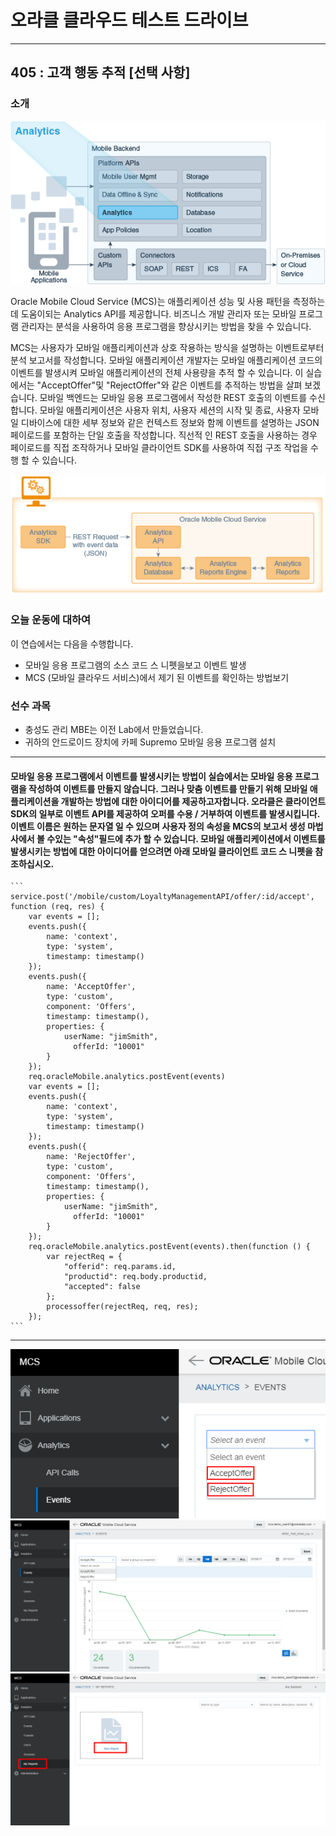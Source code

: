 # 오라클 클라우드 테스트 드라이브 #
-----
## 405 : 고객 행동 추적 [선택 사항] ##


### 소개 ###
![](../../common/images/mobile/long/404-Analytics_Overview.png)


Oracle Mobile Cloud Service (MCS)는 애플리케이션 성능 및 사용 패턴을 측정하는 데 도움이되는 Analytics API를 제공합니다. 비즈니스 개발 관리자 또는 모바일 프로그램 관리자는 분석을 사용하여 응용 프로그램을 향상시키는 방법을 찾을 수 있습니다. 

MCS는 사용자가 모바일 애플리케이션과 상호 작용하는 방식을 설명하는 이벤트로부터 분석 보고서를 작성합니다. 모바일 애플리케이션 개발자는 모바일 애플리케이션 코드의 이벤트를 발생시켜 모바일 애플리케이션의 전체 사용량을 추적 할 수 있습니다. 이 실습에서는 &quot;AcceptOffer&quot;및 &quot;RejectOffer&quot;와 같은 이벤트를 추적하는 방법을 살펴 보겠습니다. 모바일 백엔드는 모바일 응용 프로그램에서 작성한 REST 호출의 이벤트를 수신합니다. 모바일 애플리케이션은 사용자 위치, 사용자 세션의 시작 및 종료, 사용자 모바일 디바이스에 대한 세부 정보와 같은 컨텍스트 정보와 함께 이벤트를 설명하는 JSON 페이로드를 포함하는 단일 호출을 작성합니다. 직선적 인 REST 호출을 사용하는 경우 페이로드를 직접 조작하거나 모바일 클라이언트 SDK를 사용하여 직접 구조 작업을 수행 할 수 있습니다. 

![](../../common/images/mobile/long/404-Analytics_Mechanism.png)




### 오늘 운동에 대하여 ###
이 연습에서는 다음을 수행합니다. 
- 모바일 응용 프로그램의 소스 코드 스 니펫을보고 이벤트 발생 
- MCS (모바일 클라우드 서비스)에서 제기 된 이벤트를 확인하는 방법보기 

### 선수 과목 ###

- 충성도 관리 MBE는 이전 Lab에서 만들었습니다. 
- 귀하의 안드로이드 장치에 카페 Supremo 모바일 응용 프로그램 설치 

----


#### 모바일 응용 프로그램에서 이벤트를 발생시키는 방법이 실습에서는 모바일 응용 프로그램을 작성하여 이벤트를 만들지 않습니다. 그러나 맞춤 이벤트를 만들기 위해 모바일 애플리케이션을 개발하는 방법에 대한 아이디어를 제공하고자합니다. 오라클은 클라이언트 SDK의 일부로 이벤트 API를 제공하여 오퍼를 수용 / 거부하여 이벤트를 발생시킵니다. 이벤트 이름은 원하는 문자열 일 수 있으며 사용자 정의 속성을 MCS의 보고서 생성 마법사에서 볼 수있는 &quot;속성&quot;필드에 추가 할 수 있습니다. 모바일 애플리케이션에서 이벤트를 발생시키는 방법에 대한 아이디어를 얻으려면 아래 모바일 클라이언트 코드 스 니펫을 참조하십시오. 

    ```
    service.post('/mobile/custom/LoyaltyManagementAPI/offer/:id/accept', function (req, res) {
        var events = [];
        events.push({
            name: 'context',
            type: 'system',
            timestamp: timestamp()
        });
        events.push({
            name: 'AcceptOffer',
            type: 'custom',
            component: 'Offers',
            timestamp: timestamp(),
            properties: {
                userName: "jimSmith",
                  offerId: "10001"
            }
        });
        req.oracleMobile.analytics.postEvent(events)
        var events = [];
        events.push({
            name: 'context',
            type: 'system',
            timestamp: timestamp()
        });
        events.push({
            name: 'RejectOffer',
            type: 'custom',
            component: 'Offers',
            timestamp: timestamp(),
            properties: {
                userName: "jimSmith",
                  offerId: "10001"
            }
        });
        req.oracleMobile.analytics.postEvent(events).then(function () {
            var rejectReq = {
                "offerid": req.params.id,
                "productid": req.body.productid,
                "accepted": false
            };
            processoffer(rejectReq, req, res);
        });
    ```

---
![](../../common/images/mobile/long/404-Analytics_Event_Check.png)
![](../../common/images/mobile/long/404-Analytics_Event_Count.png)
![](../../common/images/mobile/long/404-Analytics_Event_Report_Creation.png)
